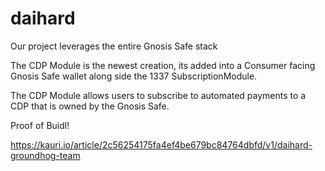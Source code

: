 # daihard



Our project leverages the entire Gnosis Safe stack 

The CDP Module is the newest creation, its added into a Consumer facing Gnosis Safe wallet along side the 1337 SubscriptionModule.

The CDP Module allows users to subscribe to automated payments to a CDP that is owned by the Gnosis Safe.

Proof of Buidl! 

https://kauri.io/article/2c56254175fa4ef4be679bc84764dbfd/v1/daihard-groundhog-team
